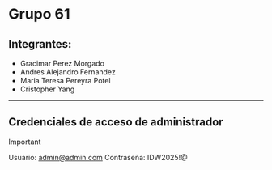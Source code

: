 # Grupo 61

## Integrantes:
- Gracimar Perez Morgado
- Andres Alejandro Fernandez
- Maria Teresa Pereyra Potel
- Cristopher Yang

***
## Credenciales de acceso de administrador
> [!IMPORTANT]
> Usuario: admin@admin.com
> Contraseña: IDW2025!@